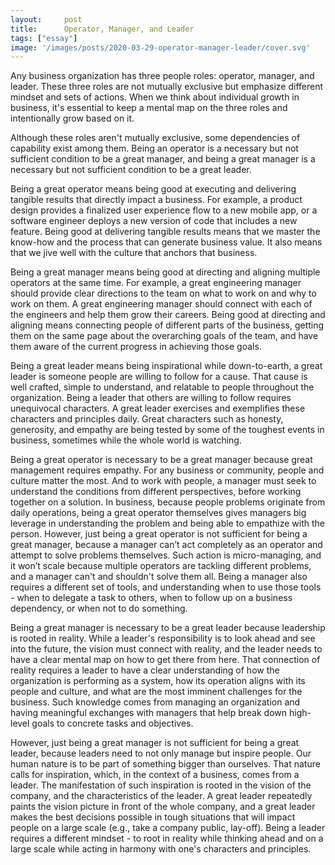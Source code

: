 ```yaml
---
layout:     post
title:      Operator, Manager, and Leader
tags: ["essay"]
image: '/images/posts/2020-03-29-operator-manager-leader/cover.svg'
---
```


Any business organization has three people roles: operator, manager, and leader. These three roles are not mutually exclusive but emphasize different mindset and sets of actions. When we think about individual growth in business, it's essential to keep a mental map on the three roles and intentionally grow based on it.

Although these roles aren't mutually exclusive, some dependencies of capability exist among them. Being an operator is a necessary but not sufficient condition to be a great manager, and being a great manager is a necessary but not sufficient condition to be a great leader.

Being a great operator means being good at executing and delivering tangible results that directly impact a business. For example, a product design provides a finalized user experience flow to a new mobile app, or a software engineer deploys a new version of code that includes a new feature. Being good at delivering tangible results means that we master the know-how and the process that can generate business value. It also means that we jive well with the culture that anchors that business.

Being a great manager means being good at directing and aligning multiple operators at the same time. For example, a great engineering manager should provide clear directions to the team on what to work on and why to work on them. A great engineering manager should connect with each of the engineers and help them grow their careers. Being good at directing and aligning means connecting people of different parts of the business, getting them on the same page about the overarching goals of the team, and have them aware of the current progress in achieving those goals.

Being a great leader means being inspirational while down-to-earth, a great leader is someone people are willing to follow for a cause. That cause is well crafted, simple to understand, and relatable to people throughout the organization. Being a leader that others are willing to follow requires unequivocal characters. A great leader exercises and exemplifies these characters and principles daily. Great characters such as honesty, generosity, and empathy are being tested by some of the toughest events in business, sometimes while the whole world is watching.

Being a great operator is necessary to be a great manager because great management requires empathy. For any business or community, people and culture matter the most. And to work with people, a manager must seek to understand the conditions from different perspectives, before working together on a solution. In business, because people problems originate from daily operations, being a great operator themselves gives managers big leverage in understanding the problem and being able to empathize with the person. However, just being a great operator is not sufficient for being a great manager, because a manager can’t act completely as an operator and attempt to solve problems themselves. Such action is micro-managing, and it won’t scale because multiple operators are tackling different problems, and a manager can't and shouldn't solve them all. Being a manager also requires a different set of tools, and understanding when to use those tools - when to delegate a task to others, when to follow up on a business dependency, or when not to do something.

Being a great manager is necessary to be a great leader because leadership is rooted in reality. While a leader's responsibility is to look ahead and see into the future, the vision must connect with reality, and the leader needs to have a clear mental map on how to get there from here. That connection of reality requires a leader to have a clear understanding of how the organization is performing as a system, how its operation aligns with its people and culture, and what are the most imminent challenges for the business. Such knowledge comes from managing an organization and having meaningful exchanges with managers that help break down high-level goals to concrete tasks and objectives.

However, just being a great manager is not sufficient for being a great leader, because leaders need to not only manage but inspire people. Our human nature is to be part of something bigger than ourselves. That nature calls for inspiration, which, in the context of a business, comes from a leader. The manifestation of such inspiration is rooted in the vision of the company, and the characteristics of the leader. A great leader repeatedly paints the vision picture in front of the whole company, and a great leader makes the best decisions possible in tough situations that will impact people on a large scale (e.g., take a company public, lay-off). Being a leader requires a different mindset - to root in reality while thinking ahead and on a large scale while acting in harmony with one's characters and principles.
